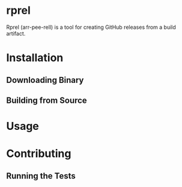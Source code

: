 # rprel
Rprel (arr-pee-rell) is a tool for creating GitHub releases from a build artifact.

# Installation
## Downloading Binary

## Building from Source

# Usage


# Contributing
## Running the Tests
